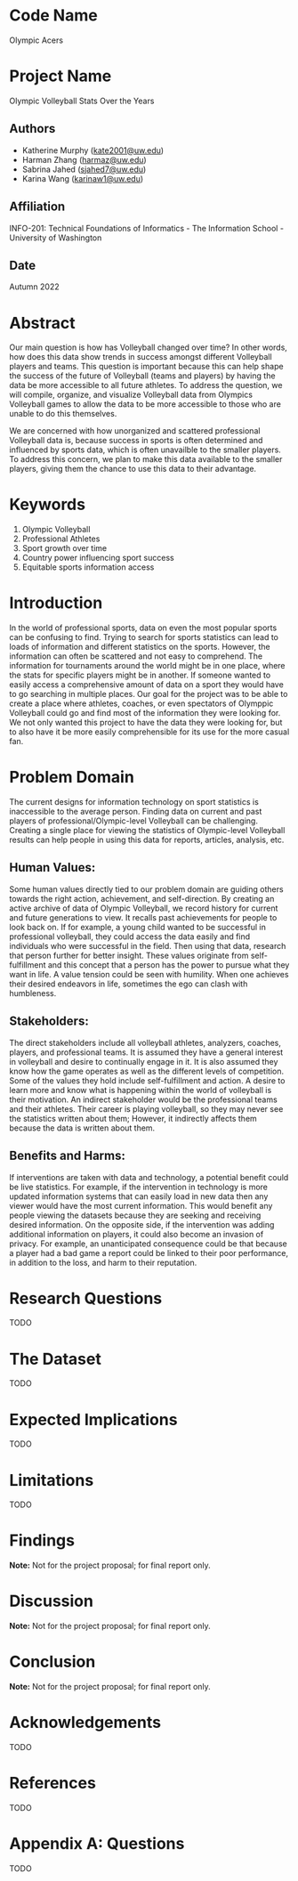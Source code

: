 # Code Name
Olympic Acers

# Project Name
Olympic Volleyball Stats Over the Years

## Authors
- Katherine Murphy (kate2001@uw.edu)
- Harman Zhang (harmaz@uw.edu)
- Sabrina Jahed (sjahed7@uw.edu)
- Karina Wang (karinaw1@uw.edu)

## Affiliation
INFO-201: Technical Foundations of Informatics - The Information School - University of Washington

## Date
Autumn 2022

# Abstract
Our main question is how has Volleyball changed over time? In other words, how does this data show trends in success amongst different Volleyball players and teams.
This question is important because this can help shape the success of the future of Volleyball (teams and players) by having the data be more accessible to all future athletes.
To address the question, we will compile, organize, and visualize Volleyball data from Olympics Volleyball games to allow the data to be more accessible to those who are unable to do this themselves.


We are concerned with how unorganized and scattered professional Volleyball data is, because success in sports is often determined and influenced by sports data, which is often unavailble to the smaller players. To address this concern, we plan to make this data available to the smaller players, giving them the chance to use this data to their advantage.

# Keywords
1. Olympic Volleyball
2. Professional Athletes
3. Sport growth over time
4. Country power influencing sport success
5. Equitable sports information access

# Introduction
In the world of professional sports, data on even the most popular sports can be confusing to find.  Trying to search for sports statistics can lead to loads of information and different statistics on the sports. However, the information can often be scattered and not easy to comprehend. The information for tournaments around the world might be in one place, where the stats for specific players might be in another. If someone wanted to easily access a comprehensive amount of data on a sport they would have to go searching in multiple places. Our goal for the project was to be able to create a place where athletes, coaches, or even spectators of Olymppic Volleyball could go and find most of the information they were looking for. We not only wanted this project to have the data they were looking for, but to also have it be more easily comprehensible for its use for the more casual fan.

# Problem Domain
The current designs for information technology on sport statistics is inaccessible to the average person. Finding data on current and past players of professional/Olympic-level Volleyball can be challenging. Creating a single place for viewing the statistics of Olympic-level Volleyball results can help people in using this data for reports, articles, analysis, etc.

## Human Values:
Some human values directly tied to our problem domain are guiding others towards the right action, achievement, and self-direction. By creating an active archive of data of Olympic Volleyball, we record history for current and future generations to view. It recalls past achievements for people to look back on. If for example, a young child wanted to be successful in professional volleyball, they could access the data easily and find individuals who were successful in the field. Then using that data, research that person further for better insight. These values originate from self-fulfillment and this concept that a person has the power to pursue what they want in life. A value tension could be seen with humility. When one achieves their desired endeavors in life, sometimes the ego can clash with humbleness.

## Stakeholders:
The direct stakeholders include all volleyball athletes, analyzers, coaches, players, and professional teams. It is assumed they have a general interest in volleyball and desire to continually engage in it. It is also assumed they know how the game operates as well as the different levels of competition. Some of the values they hold include self-fulfillment and action. A desire to learn more and know what is happening within the world of volleyball is their motivation.
An indirect stakeholder would be the professional teams and their athletes. Their career is playing volleyball, so they may never see the statistics written about them; However, it indirectly affects them because the data is written about them.

## Benefits and Harms:
If interventions are taken with data and technology, a potential benefit could be live statistics. For example, if the intervention in technology is more updated information systems that can easily load in new data then any viewer would have the most current information. This would benefit any people viewing the datasets because they are seeking and receiving desired information. On the opposite side, if the intervention was adding additional information on players, it could also become an invasion of privacy. For example, an unanticipated consequence could be that because a player had a bad game a report could be linked to their poor performance, in addition to the loss, and harm to their reputation.

# Research Questions
TODO

# The Dataset
TODO

# Expected Implications
TODO

# Limitations
TODO

# Findings
**Note:** Not for the project proposal; for final report only.

# Discussion
**Note:** Not for the project proposal; for final report only.

# Conclusion
**Note:** Not for the project proposal; for final report only.

# Acknowledgements
TODO

# References
TODO

# Appendix A: Questions
TODO